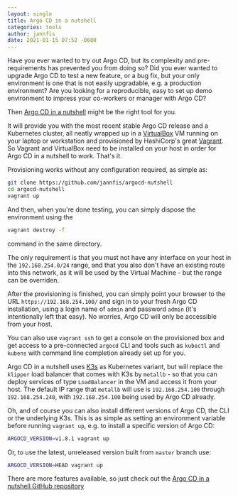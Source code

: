 ```yaml
---
layout: single
title: Argo CD in a nutshell
categories: tools
author: jannfis
date: 2021-01-15 07:52 -0600
---
```

Have you ever wanted to try out Argo CD, but its complexity and pre-requirements
has prevented you from doing so? Did you ever wanted to upgrade Argo CD to test
a new feature, or a bug fix, but your only environment is one that is not easily
upgradable, e.g. a production environment? Are you looking for a reproducible,
easy to set up demo environment to impress your co-workers or manager with Argo
CD?

Then
[Argo CD in a nutshell](https://github.com/jannfis/argocd-nutshell)
might be the right tool for you.

It will provide you with the most recent stable Argo CD release and a Kubernetes
cluster, all neatly wrapped up in a
[VirtualBox](https://www.virtualbox.org/)
VM running on your laptop or
workstation and provisioned by HashiCorp's great
[Vagrant](https://www.vagrantup.com/).
So Vagrant and VirtualBox need to be installed on your host in order for Argo
CD in a nutshell to work. That's it.

Provisioning works without any configuration required, as simple as:

```bash
git clone https://github.com/jannfis/argocd-nutshell
cd argocd-nutshell
vagrant up
```

And then, when you're done testing, you can simply dispose the environment using
the

```bash
vagrant destroy -f
```

command in the same directory.

The only requirement is that you must not have any interface on your host in the
`192.168.254.0/24` range, and that you also don't have an existing route into
this network, as it will be used by the Virtual Machine - but the range can be
overriden.

After the provisioning is finished, you can simply point your browser to the URL
`https://192.168.254.100/` and sign in to your fresh Argo CD installation, using
a login name of `admin` and password `admin` (it's intentionally left that easy).
No worries, Argo CD will only be accessible from your host.

You can also use `vagrant ssh` to get a console on the provisioned box and get
access to a pre-connected `argocd` CLI and tools such as `kubectl` and `kubens`
with command line completion already set up for you.

Argo CD in a nutshell uses
[K3s](https://k3s.io)
as Kubernetes variant, but will replace the `klipper` load balancer that comes
with K3s by `metallb` - so that you can deploy services of type `LoadBalancer`
in the VM and access it from your host. The default IP range that `metallb`
will use is `192.168.254.100` through `192.168.254.240`, with `192.168.254.100`
being used by Argo CD already.

Oh, and of course you can also install different versions of Argo CD, the CLI
or the underlying K3s. This is as simple as setting an environment variable
before running `vagrant up`, e.g. to install a specific version of Argo CD:

```bash
ARGOCD_VERSION=v1.8.1 vagrant up
```

Or, to use the latest, unreleased version built from `master` branch use:

```bash
ARGOCD_VERSION=HEAD vagrant up
```

There are more features available, so just check out the
[Argo CD in a nutshell GitHub repository](https://github.com/jannfis/argo-cd)
